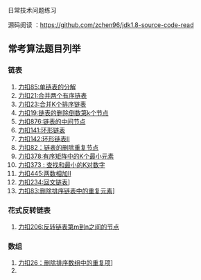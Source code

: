日常技术问题练习

源码阅读 ：https://github.com/zchen96/jdk1.8-source-code-read

## 常考算法题目列举

### 链表

1. [力扣85:单链表的分解](src/main/java/com/github/jumpbyte/review01/leetcode/editor/cn/PartitionList.java)
2. [力扣21:合并两个有序链表](src/main/java/com/github/jumpbyte/review01/leetcode/editor/cn/MergeTwoSortedLists.java)
3. [力扣23:合并K个排序链表](src/main/java/com/github/jumpbyte/review01/leetcode/editor/cn/MergeKSortedLists.java)
4. [力扣19:链表的删除倒数第k个节点](src/main/java/com/github/jumpbyte/review01/leetcode/editor/cn/RemoveNthNodeFromEndOfList.java)
5. [力扣876:链表的中间节点](src/main/java/com/github/jumpbyte/review01/leetcode/editor/cn/MiddleOfTheLinkedList.java)
6. [力扣141:环形链表](src/main/java/com/github/jumpbyte/review01/leetcode/editor/cn/LinkedListCycle.java)
7. [力扣142:环形链表II](src/main/java/com/github/jumpbyte/review01/leetcode/editor/cn/LinkedListCycleIi.java)
8. [力扣82：链表的删除重复节点](src/main/java/com/github/jumpbyte/review01/leetcode/editor/cn/RemoveDuplicatesFromSortedListIi.java)
9. [力扣378:有序矩阵中的K个最小元素](src/main/java/com/github/jumpbyte/review01/leetcode/editor/cn/KthSmallestElementInASortedMatrix.java)
10. [力扣373 : 查找和最小的K对数字](src/main/java/com/github/jumpbyte/review01/leetcode/editor/cn/FindKPairsWithSmallestSums.java)
11. [力扣445:两数相加II](src/main/java/com/github/jumpbyte/review01/leetcode/editor/cn/AddTwoNumbersIi.java)
12. [力扣234:回文链表](src/main/java/com/github/jumpbyte/review01/leetcode/editor/cn/PalindromeLinkedList.java)]
13. [力扣83:删除排序链表中的重复元素](src/main/java/com/github/jumpbyte/review01/leetcode/editor/cn/RemoveDuplicatesFromSortedList.java)]

### 花式反转链表

1. [力扣206:反转链表第m到n之间的节点](src/main/java/com/github/jumpbyte/review01/leetcode/editor/cn/ReverseLinkedList.java)

### 数组

1. [力扣26：删除排序数组中的重复项](src/main/java/com/github/jumpbyte/review01/leetcode/editor/cn/RemoveDuplicatesFromSortedArray.java)]
2. 

